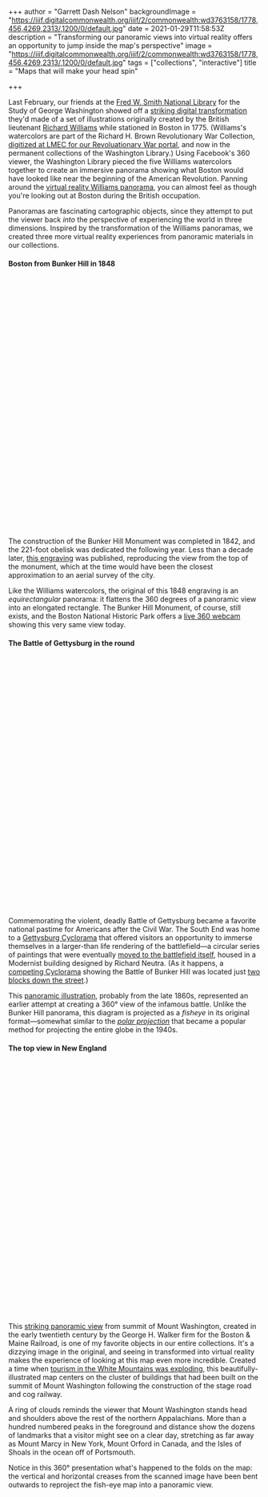 +++
author = "Garrett Dash Nelson"
backgroundImage = "https://iiif.digitalcommonwealth.org/iiif/2/commonwealth:wd3763158/1778,456,4269,2313/,1200/0/default.jpg"
date = 2021-01-29T11:58:53Z
description = "Transforming our panoramic views into virtual reality offers an opportunity to jump inside the map's perspective"
image = "https://iiif.digitalcommonwealth.org/iiif/2/commonwealth:wd3763158/1778,456,4269,2313/,1200/0/default.jpg"
tags = ["collections", "interactive"]
title = "Maps that will make your head spin"

+++
<link rel="stylesheet" href="https://cdn.jsdelivr.net/npm/pannellum@2.5.6/build/pannellum.css"/>
<style>
    .pnlm-load-button > p, .pnlm-load-box > p { color: white !important; }
</style>

Last February, our friends at the [Fred W. Smith National Library](https://www.mountvernon.org/library) for the Study of George Washington showed off a [striking digital transformation](https://www.mountvernon.org/library/research-library/special-collections-and-archives/richard-h-brown-revolutionary-war-map-collection/an-18th-century-view-from-beacon-hill/) they'd made of a set of illustrations originally created by the British lieutenant [Richard Williams](https://collections.leventhalmap.org/search?f%5Bname_facet_ssim%5D%5B%5D=Williams%2C+Richard%2C+active+1750-1776) while stationed in Boston in 1775. (Williams's watercolors are part of the Richard H. Brown Revolutionary War Collection, [digitized at LMEC for our Revoluationary War portal](https://collections.leventhalmap.org/collections/commonwealth:z603vr25h), and now in the permanent collections of the Washington Library.) Using Facebook's 360 viewer, the Washington Library pieced the five Williams watercolors together to create an immersive panorama showing what Boston would have looked like near the beginning of the American Revolution. Panning around the [virtual reality Williams panorama](https://www.facebook.com/HistoricMountVernon/photos/a.260311453821/10157474018228822/?type=3), you can almost feel as though you're looking out at Boston during the British occupation.

Panoramas are fascinating cartographic objects, since they attempt to put the viewer back *into* the perspective of experiencing the world in three dimensions. Inspired by the transformation of the Williams panoramas, we created three more virtual reality experiences from panoramic materials in our collections.

#### Boston from Bunker Hill in 1848

<div id="bunker-hill-pano" style="width: 100%; height: 500px; margin-bottom: 20px;"></div>

The construction of the Bunker Hill Monument was completed in 1842, and the 221-foot obelisk was dedicated the following year. Less than a decade later, [this engraving](https://collections.leventhalmap.org/search/commonwealth:3f463237t) was published, reproducing the view from the top of the monument, which at the time would have been the closest approximation to an aerial survey of the city. 

Like the Williams watercolors, the original of this 1848 engraving is an *equirectangular* panorama: it flattens the 360 degrees of a panoramic view into an elongated rectangle. The Bunker Hill Monument, of course, still exists, and the Boston National Historic Park offers a [live 360 webcam](https://www.youtube.com/watch?v=MmvSS4Cvu-I&fbclid=IwAR1bD65gd_DmwBXLkHB7Sckwr_zgc8yGGyqHmIQNRrd5iD9DRtip6EPwzAY) showing this very same view today. 

#### The Battle of Gettysburg in the round

<div id="gettysburg-pano" style="width: 100%; height: 500px; margin-bottom: 20px;"></div>


Commemorating the violent, deadly Battle of Gettysburg became a favorite national pastime for Americans after the Civil War. The South End was home to a [Gettysburg Cyclorama](https://atlascope.org/#view:share$base:001$overlay:39999085945721$zoom:19.60$center:-7911632.471615617,5212749.569454899$mode:glass$pos:336) that offered visitors an opportunity to immerse themselves in a larger-than life rendering of the battlefield—a circular series of paintings that were eventually [moved to the battlefield itself](https://historicaldigression.com/2013/08/08/the-bostongettysburg-cyclorama-painting/), housed in a Modernist building designed by Richard Neutra. (As it happens, a [competing Cyclorama](https://books.google.com/books?id=wNFAAAAAIAAJ&pg=PA118#v=onepage&q&f=false) showing the Battle of Bunker Hill was located just [two blocks down the street](https://atlascope.org/#view:share$base:001$overlay:39999059011104$zoom:19.06$center:-7911397.089176168,5213126.123911884$mode:glass$pos:336).)

This [panoramic illustration](https://collections.leventhalmap.org/search/commonwealth:xg94j201t), probably from the late 1860s, represented an earlier attempt at creating a 360° view of the infamous battle. Unlike the Bunker Hill panorama, this diagram is projected as a *fisheye* in its original format—somewhat similar to the [*polar projection*](https://www.leventhalmap.org/digital-exhibitions/bending-lines/how-to-bend/4.1.1/) that became a popular method for projecting the entire globe in the 1940s.

#### The top view in New England

<div id="mt-washington-pano" style="width: 100%; height: 500px; margin-bottom: 20px;"></div>

This [striking panoramic view](https://collections.leventhalmap.org/search/commonwealth:wd3763140) from summit of Mount Washington, created in the early twentieth century by the George H. Walker firm for the Boston & Maine Railroad, is one of my favorite objects in our entire collections. It's a dizzying image in the original, and seeing in transformed into virtual reality makes the experience of looking at this map even more incredible. Created a time when [tourism in the White Mountains was exploding](http://www.worldcat.org/oclc/1155061670), this beautifully-illustrated map centers on the cluster of buildings that had been built on the summit of Mount Washington following the construction of the stage road and cog railway.

A ring of clouds reminds the viewer that Mount Washington stands head and shoulders above the rest of the northern Appalachians. More than a hundred numbered peaks in the foreground and distance show the dozens of landmarks that a visitor might see on a clear day, stretching as far away as Mount Marcy in New York, Mount Orford in Canada, and the Isles of Shoals in the ocean off of Portsmouth.

Notice in this 360° presentation what's happened to the folds on the map: the vertical and horizontal creases from the scanned image have been bent outwards to reproject the fish-eye map into a panoramic view.



<script type="text/javascript" src="https://cdn.jsdelivr.net/npm/pannellum@2.5.6/build/pannellum.js"></script>

<script>
pannellum.viewer('mt-washington-pano', {
    "type": "equirectangular",
    "panorama": "https://geoservices.leventhalmap.org/files/panoramas/mt-washington-pano.jpg"
});

pannellum.viewer('gettysburg-pano', {
    "type": "equirectangular",
    "panorama": "https://geoservices.leventhalmap.org/files/panoramas/gettysburg-pano.jpg"
});

pannellum.viewer('bunker-hill-pano', {
    "type": "equirectangular",
    "panorama": "https://geoservices.leventhalmap.org/files/panoramas/bunker-hill-pano.jpg"
});
</script>